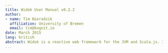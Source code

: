 ```yaml
---
title: Widok User Manual v0.2.2
author:
- name: Tim Nieradzik
  affiliation: University of Bremen
  email: tim@kognit.io
date: March 2015
lang: british
abstract: Widok is a reactive web framework for the JVM and Scala.js. It enables you to develop interactive client-server applications entirely in Scala. The client code is transpiled to JavaScript, while sharing the same interfaces on the server. Abstractions such as *widgets* and reactive data structures allow for concise and reliable code. Widok ships native bindings for popular CSS frameworks which let you iterate faster.
...
```

